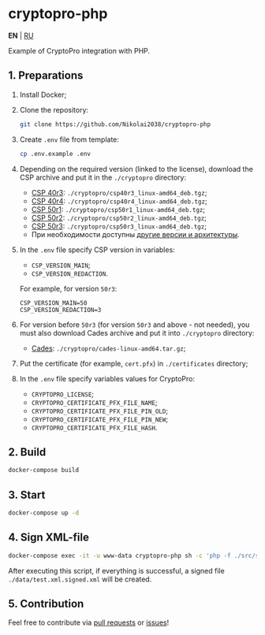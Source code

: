 # cryptopro-php

**EN** | [RU](README_RU.md)

Example of CryptoPro integration with PHP.

## 1. Preparations

1. Install Docker;
2. Clone the repository:

    ```sh
    git clone https://github.com/Nikolai2038/cryptopro-php
    ```

3. Create `.env` file from template:

    ```sh
    cp .env.example .env
    ```

4. Depending on the required version (linked to the license), download the CSP archive and put it in the `./cryptopro` directory:

    - [CSP 40r3](https://cryptopro.ru/sites/default/files/private/csp/40/9944/linux-amd64_deb.tgz): `./cryptopro/csp40r3_linux-amd64_deb.tgz`;
    - [CSP 40r4](https://cryptopro.ru/sites/default/files/private/csp/40/9963/linux-amd64_deb.tgz): `./cryptopro/csp40r4_linux-amd64_deb.tgz`;
    - [CSP 50r1](https://cryptopro.ru/sites/default/files/private/csp/50/11455/linux-amd64_deb.tgz): `./cryptopro/csp50r1_linux-amd64_deb.tgz`;
    - [CSP 50r2](https://cryptopro.ru/sites/default/files/private/csp/50/12000/linux-amd64_deb.tgz): `./cryptopro/csp50r2_linux-amd64_deb.tgz`;
    - [CSP 50r3](https://cryptopro.ru/sites/default/files/private/csp/50/13000/linux-amd64_deb.tgz): `./cryptopro/csp50r3_linux-amd64_deb.tgz`;
    - При необходимости доступны [другие версии и архитектуры](https://cryptopro.ru/products/csp/downloads).

5. In the `.env` file specify CSP version in variables:

    - `CSP_VERSION_MAIN`;
    - `CSP_VERSION_REDACTION`.

    For example, for version `50r3`:

    ```env
    CSP_VERSION_MAIN=50
    CSP_VERSION_REDACTION=3
    ```

6. For version before `50r3` (for version `50r3` and above - not needed), you must also download Cades archive and put it into `./cryptopro` directory:

    - [Cades](https://cryptopro.ru/sites/default/files/products/cades/current_release_2_0/cades-linux-amd64.tar.gz): `./cryptopro/cades-linux-amd64.tar.gz`;

7. Put the certificate (for example, `cert.pfx`) in `./certificates` directory;
8. In the `.env` file specify variables values for CryptoPro:

    - `CRYPTOPRO_LICENSE`;
    - `CRYPTOPRO_CERTIFICATE_PFX_FILE_NAME`;
    - `CRYPTOPRO_CERTIFICATE_PFX_FILE_PIN_OLD`;
    - `CRYPTOPRO_CERTIFICATE_PFX_FILE_PIN_NEW`;
    - `CRYPTOPRO_CERTIFICATE_PFX_FILE_HASH`.

## 2. Build

```sh
docker-compose build
```

## 3. Start

```sh
docker-compose up -d
```

## 4. Sign XML-file

```sh
docker-compose exec -it -u www-data cryptopro-php sh -c 'php -f ./src/sign_xml.php ./data/test.xml'
```

After executing this script, if everything is successful, a signed file `./data/test.xml.signed.xml` will be created.

## 5. Contribution

Feel free to contribute via [pull requests](https://github.com/Nikolai2038/cryptopro-php/pulls) or [issues](https://github.com/Nikolai2038/cryptopro-php/issues)!
